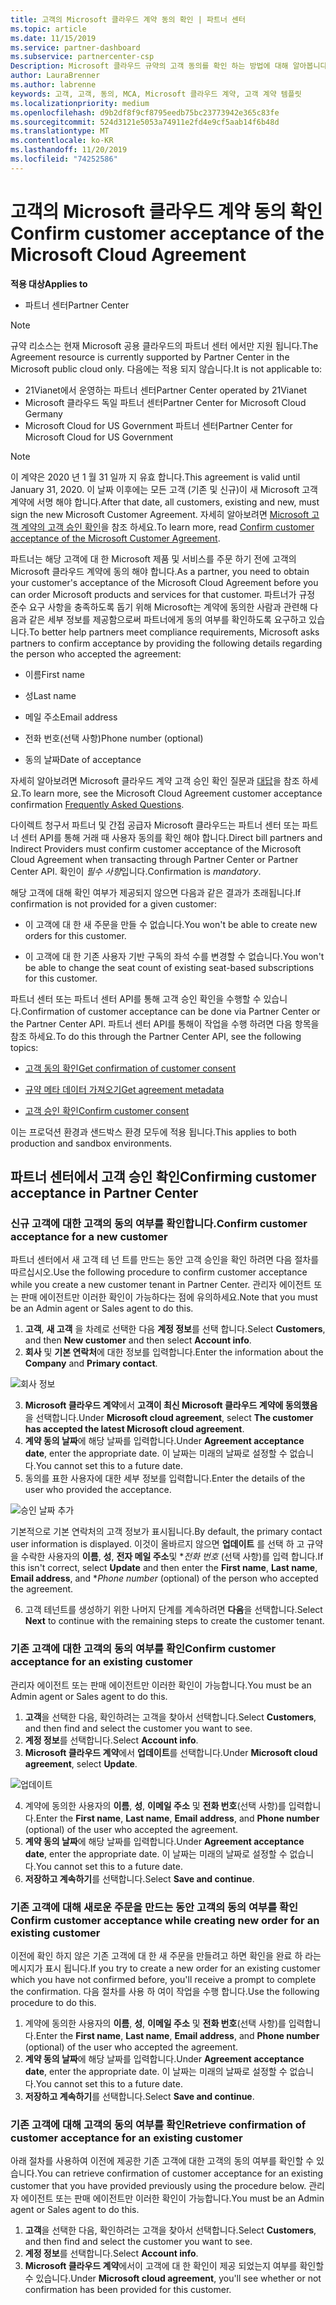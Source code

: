```yaml
---
title: 고객의 Microsoft 클라우드 계약 동의 확인 | 파트너 센터
ms.topic: article
ms.date: 11/15/2019
ms.service: partner-dashboard
ms.subservice: partnercenter-csp
Description: Microsoft 클라우드 규약의 고객 동의를 확인 하는 방법에 대해 알아봅니다. 고객을 위한 Microsoft 제품 및 서비스를 주문 하는 데 필요할 수 있습니다.
author: LauraBrenner
ms.author: labrenne
keywords: 고객, 고객, 동의, MCA, Microsoft 클라우드 계약, 고객 계약 템플릿
ms.localizationpriority: medium
ms.openlocfilehash: d9b2df8f9cf8795eedb75bc23773942e365c83fe
ms.sourcegitcommit: 524d3121e5053a74911e2fd4e9cf5aab14f6b48d
ms.translationtype: MT
ms.contentlocale: ko-KR
ms.lasthandoff: 11/20/2019
ms.locfileid: "74252586"
---
```

# <a name="confirm-customer-acceptance-of-the-microsoft-cloud-agreement"></a><span data-ttu-id="13cb1-105">고객의 Microsoft 클라우드 계약 동의 확인</span><span class="sxs-lookup"><span data-stu-id="13cb1-105">Confirm customer acceptance of the Microsoft Cloud Agreement</span></span>

<span data-ttu-id="13cb1-106">**적용 대상**</span><span class="sxs-lookup"><span data-stu-id="13cb1-106">**Applies to**</span></span>
-  <span data-ttu-id="13cb1-107">파트너 센터</span><span class="sxs-lookup"><span data-stu-id="13cb1-107">Partner Center</span></span>

> [!NOTE]
> <span data-ttu-id="13cb1-108">규약 리소스는 현재 Microsoft 공용 클라우드의 파트너 센터 에서만 지원 됩니다.</span><span class="sxs-lookup"><span data-stu-id="13cb1-108">The Agreement resource is currently supported by Partner Center in the Microsoft public cloud only.</span></span> <span data-ttu-id="13cb1-109">다음에는 적용 되지 않습니다.</span><span class="sxs-lookup"><span data-stu-id="13cb1-109">It is not applicable to:</span></span>
> * <span data-ttu-id="13cb1-110">21Vianet에서 운영하는 파트너 센터</span><span class="sxs-lookup"><span data-stu-id="13cb1-110">Partner Center operated by 21Vianet</span></span>
> * <span data-ttu-id="13cb1-111">Microsoft 클라우드 독일 파트너 센터</span><span class="sxs-lookup"><span data-stu-id="13cb1-111">Partner Center for Microsoft Cloud Germany</span></span>
> * <span data-ttu-id="13cb1-112">Microsoft Cloud for US Government 파트너 센터</span><span class="sxs-lookup"><span data-stu-id="13cb1-112">Partner Center for Microsoft Cloud for US Government</span></span>

>[!NOTE]
><span data-ttu-id="13cb1-113">이 계약은 2020 년 1 월 31 일까 지 유효 합니다.</span><span class="sxs-lookup"><span data-stu-id="13cb1-113">This agreement is valid until January 31, 2020.</span></span> <span data-ttu-id="13cb1-114">이 날짜 이후에는 모든 고객 (기존 및 신규)이 새 Microsoft 고객 계약에 서명 해야 합니다.</span><span class="sxs-lookup"><span data-stu-id="13cb1-114">After that date, all customers, existing and new, must sign the new Microsoft Customer Agreement.</span></span> <span data-ttu-id="13cb1-115">자세히 알아보려면 [Microsoft 고객 계약의 고객 승인 확인](confirm-customer-agreement.md)을 참조 하세요.</span><span class="sxs-lookup"><span data-stu-id="13cb1-115">To learn more, read [Confirm customer acceptance of the Microsoft Customer Agreement](confirm-customer-agreement.md).</span></span>

<span data-ttu-id="13cb1-116">파트너는 해당 고객에 대 한 Microsoft 제품 및 서비스를 주문 하기 전에 고객의 Microsoft 클라우드 계약에 동의 해야 합니다.</span><span class="sxs-lookup"><span data-stu-id="13cb1-116">As a partner, you need to obtain your customer's acceptance of the Microsoft Cloud Agreement before you can order Microsoft products and services for that customer.</span></span> <span data-ttu-id="13cb1-117">파트너가 규정 준수 요구 사항을 충족하도록 돕기 위해 Microsoft는 계약에 동의한 사람과 관련해 다음과 같은 세부 정보를 제공함으로써 파트너에게 동의 여부를 확인하도록 요구하고 있습니다.</span><span class="sxs-lookup"><span data-stu-id="13cb1-117">To better help partners meet compliance requirements, Microsoft asks partners to confirm acceptance by providing the following details regarding the person who accepted the agreement:</span></span> 

-   <span data-ttu-id="13cb1-118">이름</span><span class="sxs-lookup"><span data-stu-id="13cb1-118">First name</span></span>

-   <span data-ttu-id="13cb1-119">성</span><span class="sxs-lookup"><span data-stu-id="13cb1-119">Last name</span></span>

-   <span data-ttu-id="13cb1-120">메일 주소</span><span class="sxs-lookup"><span data-stu-id="13cb1-120">Email address</span></span>

-   <span data-ttu-id="13cb1-121">전화 번호(선택 사항)</span><span class="sxs-lookup"><span data-stu-id="13cb1-121">Phone number (optional)</span></span>

-   <span data-ttu-id="13cb1-122">동의 날짜</span><span class="sxs-lookup"><span data-stu-id="13cb1-122">Date of acceptance</span></span>

<span data-ttu-id="13cb1-123">자세히 알아보려면 Microsoft 클라우드 계약 고객 승인 확인 질문과 [대답](https://docs.microsoft.com/partner-center/confirm-consent-faq)을 참조 하세요.</span><span class="sxs-lookup"><span data-stu-id="13cb1-123">To learn more, see the Microsoft Cloud Agreement customer acceptance confirmation [Frequently Asked Questions](https://docs.microsoft.com/partner-center/confirm-consent-faq).</span></span>

<span data-ttu-id="13cb1-124">다이렉트 청구서 파트너 및 간접 공급자 Microsoft 클라우드는 파트너 센터 또는 파트너 센터 API를 통해 거래 때 사용자 동의를 확인 해야 합니다.</span><span class="sxs-lookup"><span data-stu-id="13cb1-124">Direct bill partners and Indirect Providers must confirm customer acceptance of the Microsoft Cloud Agreement when transacting through Partner Center or Partner Center API.</span></span> <span data-ttu-id="13cb1-125">확인이 *필수 사항*입니다.</span><span class="sxs-lookup"><span data-stu-id="13cb1-125">Confirmation is *mandatory*.</span></span>

<span data-ttu-id="13cb1-126">해당 고객에 대해 확인 여부가 제공되지 않으면 다음과 같은 결과가 초래됩니다.</span><span class="sxs-lookup"><span data-stu-id="13cb1-126">If confirmation is not provided for a given customer:</span></span>

-   <span data-ttu-id="13cb1-127">이 고객에 대 한 새 주문을 만들 수 없습니다.</span><span class="sxs-lookup"><span data-stu-id="13cb1-127">You won't be able to create new orders for this customer.</span></span>

-   <span data-ttu-id="13cb1-128">이 고객에 대 한 기존 사용자 기반 구독의 좌석 수를 변경할 수 없습니다.</span><span class="sxs-lookup"><span data-stu-id="13cb1-128">You won't be able to change the seat count of existing seat-based subscriptions for this customer.</span></span>

<span data-ttu-id="13cb1-129">파트너 센터 또는 파트너 센터 API를 통해 고객 승인 확인을 수행할 수 있습니다.</span><span class="sxs-lookup"><span data-stu-id="13cb1-129">Confirmation of customer acceptance can be done via Partner Center or the Partner Center API.</span></span> <span data-ttu-id="13cb1-130">파트너 센터 API를 통해이 작업을 수행 하려면 다음 항목을 참조 하세요.</span><span class="sxs-lookup"><span data-stu-id="13cb1-130">To do this through the Partner Center API, see the following topics:</span></span> 

-   [<span data-ttu-id="13cb1-131">고객 동의 확인</span><span class="sxs-lookup"><span data-stu-id="13cb1-131">Get confirmation of customer consent</span></span>](https://docs.microsoft.com/partner-center/develop/get-confirmation-of-customer-consent)

-   [<span data-ttu-id="13cb1-132">규약 메타 데이터 가져오기</span><span class="sxs-lookup"><span data-stu-id="13cb1-132">Get agreement metadata</span></span>](https://docs.microsoft.com/partner-center/develop/get-agreement-metadata)

-   [<span data-ttu-id="13cb1-133">고객 승인 확인</span><span class="sxs-lookup"><span data-stu-id="13cb1-133">Confirm customer consent</span></span>](https://docs.microsoft.com/partner-center/develop/confirm-customer-consent)


<span data-ttu-id="13cb1-134">이는 프로덕션 환경과 샌드박스 환경 모두에 적용 됩니다.</span><span class="sxs-lookup"><span data-stu-id="13cb1-134">This applies to both production and sandbox environments.</span></span>

## <a name="confirming-customer-acceptance-in-partner-center"></a><span data-ttu-id="13cb1-135">파트너 센터에서 고객 승인 확인</span><span class="sxs-lookup"><span data-stu-id="13cb1-135">Confirming customer acceptance in Partner Center</span></span>

### <a name="confirm-customer-acceptance-for-a-new-customer"></a><span data-ttu-id="13cb1-136">신규 고객에 대한 고객의 동의 여부를 확인합니다.</span><span class="sxs-lookup"><span data-stu-id="13cb1-136">Confirm customer acceptance for a new customer</span></span>

<span data-ttu-id="13cb1-137">파트너 센터에서 새 고객 테 넌 트를 만드는 동안 고객 승인을 확인 하려면 다음 절차를 따르십시오.</span><span class="sxs-lookup"><span data-stu-id="13cb1-137">Use the following procedure to confirm customer acceptance while you create a new customer tenant in Partner Center.</span></span> <span data-ttu-id="13cb1-138">관리자 에이전트 또는 판매 에이전트만 이러한 확인이 가능하다는 점에 유의하세요.</span><span class="sxs-lookup"><span data-stu-id="13cb1-138">Note that you must be an Admin agent or Sales agent to do this.</span></span>

1. <span data-ttu-id="13cb1-139">**고객**, **새 고객** 을 차례로 선택한 다음 **계정 정보**를 선택 합니다.</span><span class="sxs-lookup"><span data-stu-id="13cb1-139">Select **Customers**, and then **New customer** and then select **Account info**.</span></span>
2. <span data-ttu-id="13cb1-140">**회사** 및 **기본 연락처**에 대한 정보를 입력합니다.</span><span class="sxs-lookup"><span data-stu-id="13cb1-140">Enter the information about the **Company** and **Primary contact**.</span></span>

![회사 정보](images/mca/mca1.png)

3. <span data-ttu-id="13cb1-142">**Microsoft 클라우드 계약**에서 **고객이 최신 Microsoft 클라우드 계약에 동의했음**을 선택합니다.</span><span class="sxs-lookup"><span data-stu-id="13cb1-142">Under **Microsoft cloud agreement**, select **The customer has accepted the latest Microsoft cloud agreement**.</span></span>
4. <span data-ttu-id="13cb1-143">**계약 동의 날짜**에 해당 날짜를 입력합니다.</span><span class="sxs-lookup"><span data-stu-id="13cb1-143">Under **Agreement acceptance date**, enter the appropriate date.</span></span> <span data-ttu-id="13cb1-144">이 날짜는 미래의 날짜로 설정할 수 없습니다.</span><span class="sxs-lookup"><span data-stu-id="13cb1-144">You cannot set this to a future date.</span></span>
5. <span data-ttu-id="13cb1-145">동의를 표한 사용자에 대한 세부 정보를 입력합니다.</span><span class="sxs-lookup"><span data-stu-id="13cb1-145">Enter the details of the user who provided the acceptance.</span></span>

![승인 날짜 추가](images/mca/MCA3.png)

<span data-ttu-id="13cb1-147">기본적으로 기본 연락처의 고객 정보가 표시됩니다.</span><span class="sxs-lookup"><span data-stu-id="13cb1-147">By default, the primary contact user information is displayed.</span></span> <span data-ttu-id="13cb1-148">이것이 올바르지 않으면 **업데이트** 를 선택 하 고 규약을 수락한 사용자의 **이름**, **성**, **전자 메일 주소**및 \**전화 번호* (선택 사항)를 입력 합니다.</span><span class="sxs-lookup"><span data-stu-id="13cb1-148">If this isn't correct, select **Update** and then enter the **First name**, **Last name**, **Email address**, and \**Phone number* (optional) of the person who accepted the agreement.</span></span>

6. <span data-ttu-id="13cb1-149">고객 테넌트를 생성하기 위한 나머지 단계를 계속하려면 **다음**을 선택합니다.</span><span class="sxs-lookup"><span data-stu-id="13cb1-149">Select **Next** to continue with the remaining steps to create the customer tenant.</span></span>

### <a name="confirm-customer-acceptance-for-an-existing-customer"></a><span data-ttu-id="13cb1-150">기존 고객에 대한 고객의 동의 여부를 확인</span><span class="sxs-lookup"><span data-stu-id="13cb1-150">Confirm customer acceptance for an existing customer</span></span>

<span data-ttu-id="13cb1-151">관리자 에이전트 또는 판매 에이전트만 이러한 확인이 가능합니다.</span><span class="sxs-lookup"><span data-stu-id="13cb1-151">You must be an Admin agent or Sales agent to do this.</span></span>

1. <span data-ttu-id="13cb1-152">**고객**을 선택한 다음, 확인하려는 고객을 찾아서 선택합니다.</span><span class="sxs-lookup"><span data-stu-id="13cb1-152">Select **Customers**, and then find and select the customer you want to see.</span></span>
2. <span data-ttu-id="13cb1-153">**계정 정보**를 선택합니다.</span><span class="sxs-lookup"><span data-stu-id="13cb1-153">Select **Account info**.</span></span>
3. <span data-ttu-id="13cb1-154">**Microsoft 클라우드 계약**에서 **업데이트**를 선택합니다.</span><span class="sxs-lookup"><span data-stu-id="13cb1-154">Under **Microsoft cloud agreement**, select **Update**.</span></span>

![업데이트](images/mca/mca4.png)

4. <span data-ttu-id="13cb1-156">계약에 동의한 사용자의 **이름**, **성**, **이메일 주소** 및 **전화 번호**(선택 사항)를 입력합니다.</span><span class="sxs-lookup"><span data-stu-id="13cb1-156">Enter the **First name**, **Last name**, **Email address**, and **Phone number** (optional) of the user who accepted the agreement.</span></span>
5. <span data-ttu-id="13cb1-157">**계약 동의 날짜**에 해당 날짜를 입력합니다.</span><span class="sxs-lookup"><span data-stu-id="13cb1-157">Under **Agreement acceptance date**, enter the appropriate date.</span></span> <span data-ttu-id="13cb1-158">이 날짜는 미래의 날짜로 설정할 수 없습니다.</span><span class="sxs-lookup"><span data-stu-id="13cb1-158">You cannot set this to a future date.</span></span>
6. <span data-ttu-id="13cb1-159">**저장하고 계속하기**를 선택합니다.</span><span class="sxs-lookup"><span data-stu-id="13cb1-159">Select **Save and continue**.</span></span>

### <a name="confirm-customer-acceptance-while-creating-new-order-for-an-existing-customer"></a><span data-ttu-id="13cb1-160">기존 고객에 대해 새로운 주문을 만드는 동안 고객의 동의 여부를 확인</span><span class="sxs-lookup"><span data-stu-id="13cb1-160">Confirm customer acceptance while creating new order for an existing customer</span></span>

<span data-ttu-id="13cb1-161">이전에 확인 하지 않은 기존 고객에 대 한 새 주문을 만들려고 하면 확인을 완료 하 라는 메시지가 표시 됩니다.</span><span class="sxs-lookup"><span data-stu-id="13cb1-161">If you try to create a new order for an existing customer which you have not confirmed before, you'll receive a prompt to complete the confirmation.</span></span> <span data-ttu-id="13cb1-162">다음 절차를 사용 하 여이 작업을 수행 합니다.</span><span class="sxs-lookup"><span data-stu-id="13cb1-162">Use the following procedure to do this.</span></span>

1. <span data-ttu-id="13cb1-163">계약에 동의한 사용자의 **이름**, **성**, **이메일 주소** 및 **전화 번호**(선택 사항)를 입력합니다.</span><span class="sxs-lookup"><span data-stu-id="13cb1-163">Enter the **First name**, **Last name**, **Email address**, and **Phone number** (optional) of the user who accepted the agreement.</span></span>
2. <span data-ttu-id="13cb1-164">**계약 동의 날짜**에 해당 날짜를 입력합니다.</span><span class="sxs-lookup"><span data-stu-id="13cb1-164">Under **Agreement acceptance date**, enter the appropriate date.</span></span> <span data-ttu-id="13cb1-165">이 날짜는 미래의 날짜로 설정할 수 없습니다.</span><span class="sxs-lookup"><span data-stu-id="13cb1-165">You cannot set this to a future date.</span></span>
3. <span data-ttu-id="13cb1-166">**저장하고 계속하기**를 선택합니다.</span><span class="sxs-lookup"><span data-stu-id="13cb1-166">Select **Save and continue**.</span></span>

### <a name="retrieve-confirmation-of-customer-acceptance-for-an-existing-customer"></a><span data-ttu-id="13cb1-167">기존 고객에 대해 고객의 동의 여부를 확인</span><span class="sxs-lookup"><span data-stu-id="13cb1-167">Retrieve confirmation of customer acceptance for an existing customer</span></span>

<span data-ttu-id="13cb1-168">아래 절차를 사용하여 이전에 제공한 기존 고객에 대한 고객의 동의 여부를 확인할 수 있습니다.</span><span class="sxs-lookup"><span data-stu-id="13cb1-168">You can retrieve confirmation of customer acceptance for an existing customer that you have provided previously using the procedure below.</span></span> <span data-ttu-id="13cb1-169">관리자 에이전트 또는 판매 에이전트만 이러한 확인이 가능합니다.</span><span class="sxs-lookup"><span data-stu-id="13cb1-169">You must be an Admin agent or Sales agent to do this.</span></span>

1. <span data-ttu-id="13cb1-170">**고객**을 선택한 다음, 확인하려는 고객을 찾아서 선택합니다.</span><span class="sxs-lookup"><span data-stu-id="13cb1-170">Select **Customers**, and then find and select the customer you want to see.</span></span>
2. <span data-ttu-id="13cb1-171">**계정 정보**를 선택합니다.</span><span class="sxs-lookup"><span data-stu-id="13cb1-171">Select **Account info**.</span></span>
3. <span data-ttu-id="13cb1-172">**Microsoft 클라우드 계약**에서이 고객에 대 한 확인이 제공 되었는지 여부를 확인할 수 있습니다.</span><span class="sxs-lookup"><span data-stu-id="13cb1-172">Under **Microsoft cloud agreement**, you'll see whether or not confirmation has been provided for this customer.</span></span>
